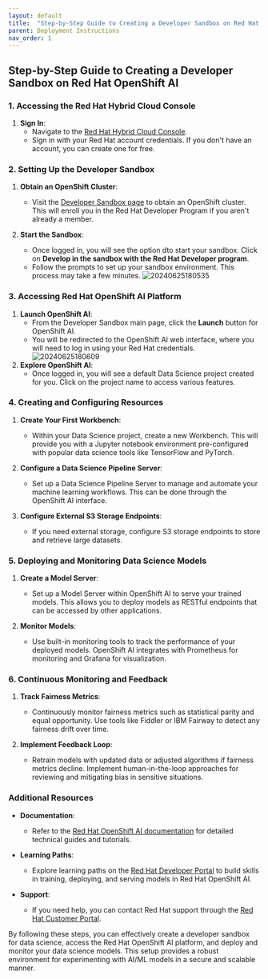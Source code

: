 ```yaml
---
layout: default
title:  "Step-by-Step Guide to Creating a Developer Sandbox on Red Hat OpenShift AI" 
parent: Deployment Instructions
nav_order: 1
---
```



## Step-by-Step Guide to Creating a Developer Sandbox on Red Hat OpenShift AI

### 1. Accessing the Red Hat Hybrid Cloud Console

1. **Sign In**:
   - Navigate to the [Red Hat Hybrid Cloud Console](https://console.redhat.com).
   - Sign in with your Red Hat account credentials. If you don't have an account, you can create one for free.

### 2. Setting Up the Developer Sandbox

1. **Obtain an OpenShift Cluster**:
   - Visit the [Developer Sandbox page](https://developers.redhat.com/developer-sandbox) to obtain an OpenShift cluster. This will enroll you in the Red Hat Developer Program if you aren't already a member.

2. **Start the Sandbox**:
   - Once logged in, you will see the option  dto start your sandbox. Click on **Develop in the sandbox with the Red Hat Developer program**.
   - Follow the prompts to set up your sandbox environment. This process may take a few minutes. 
![20240625180535](https://i.imgur.com/jFliZBM.png)

### 3. Accessing Red Hat OpenShift AI Platform

1. **Launch OpenShift AI**:
   - From the Developer Sandbox main page, click the **Launch** button for OpenShift AI.
   - You will be redirected to the OpenShift AI web interface, where you will need to log in using your Red Hat credentials.
![20240625180609](https://i.imgur.com/xaApyf9.png)
2. **Explore OpenShift AI**:
   - Once logged in, you will see a default Data Science project created for you. Click on the project name to access various features.

### 4. Creating and Configuring Resources

1. **Create Your First Workbench**:
   - Within your Data Science project, create a new Workbench. This will provide you with a Jupyter notebook environment pre-configured with popular data science tools like TensorFlow and PyTorch.

2. **Configure a Data Science Pipeline Server**:
   - Set up a Data Science Pipeline Server to manage and automate your machine learning workflows. This can be done through the OpenShift AI interface.

3. **Configure External S3 Storage Endpoints**:
   - If you need external storage, configure S3 storage endpoints to store and retrieve large datasets.

### 5. Deploying and Monitoring Data Science Models

1. **Create a Model Server**:
   - Set up a Model Server within OpenShift AI to serve your trained models. This allows you to deploy models as RESTful endpoints that can be accessed by other applications.

2. **Monitor Models**:
   - Use built-in monitoring tools to track the performance of your deployed models. OpenShift AI integrates with Prometheus for monitoring and Grafana for visualization.

### 6. Continuous Monitoring and Feedback

1. **Track Fairness Metrics**:
   - Continuously monitor fairness metrics such as statistical parity and equal opportunity. Use tools like Fiddler or IBM Fairway to detect any fairness drift over time.

2. **Implement Feedback Loop**:
   - Retrain models with updated data or adjusted algorithms if fairness metrics decline. Implement human-in-the-loop approaches for reviewing and mitigating bias in sensitive situations.

### Additional Resources

- **Documentation**:
  - Refer to the [Red Hat OpenShift AI documentation](https://access.redhat.com/documentation/en-us/red_hat_openshift_ai_self-managed/2.9/html-single/introduction_to_red_hat_openshift_ai/index) for detailed technical guides and tutorials.
  
- **Learning Paths**:
  - Explore learning paths on the [Red Hat Developer Portal](https://developers.redhat.com/products/red-hat-openshift-ai/getting-started) to build skills in training, deploying, and serving models in Red Hat OpenShift AI.

- **Support**:
  - If you need help, you can contact Red Hat support through the [Red Hat Customer Portal](https://access.redhat.com).

By following these steps, you can effectively create a developer sandbox for data science, access the Red Hat OpenShift AI platform, and deploy and monitor your data science models. This setup provides a robust environment for experimenting with AI/ML models in a secure and scalable manner.

